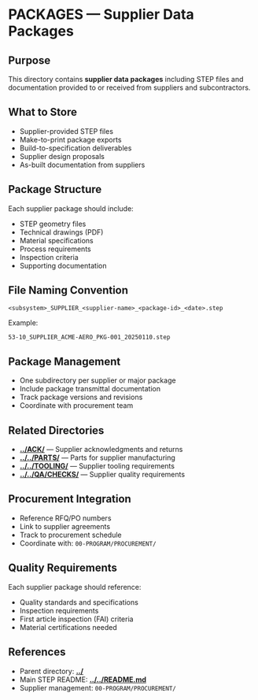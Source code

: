 # PACKAGES — Supplier Data Packages

## Purpose

This directory contains **supplier data packages** including STEP files and documentation provided to or received from suppliers and subcontractors.

## What to Store

- Supplier-provided STEP files
- Make-to-print package exports
- Build-to-specification deliverables
- Supplier design proposals
- As-built documentation from suppliers

## Package Structure

Each supplier package should include:
- STEP geometry files
- Technical drawings (PDF)
- Material specifications
- Process requirements
- Inspection criteria
- Supporting documentation

## File Naming Convention

```
<subsystem>_SUPPLIER_<supplier-name>_<package-id>_<date>.step
```

Example:
```
53-10_SUPPLIER_ACME-AERO_PKG-001_20250110.step
```

## Package Management

- One subdirectory per supplier or major package
- Include package transmittal documentation
- Track package versions and revisions
- Coordinate with procurement team

## Related Directories

- [**../ACK/**](../ACK/) — Supplier acknowledgments and returns
- [**../../PARTS/**](../../PARTS/) — Parts for supplier manufacturing
- [**../../TOOLING/**](../../TOOLING/) — Supplier tooling requirements
- [**../../QA/CHECKS/**](../../QA/CHECKS/) — Supplier quality requirements

## Procurement Integration

- Reference RFQ/PO numbers
- Link to supplier agreements
- Track to procurement schedule
- Coordinate with: `00-PROGRAM/PROCUREMENT/`

## Quality Requirements

Each supplier package should reference:
- Quality standards and specifications
- Inspection requirements
- First article inspection (FAI) criteria
- Material certifications needed

## References

- Parent directory: [**../**](../)
- Main STEP README: [**../../README.md**](../../README.md)
- Supplier management: `00-PROGRAM/PROCUREMENT/`
